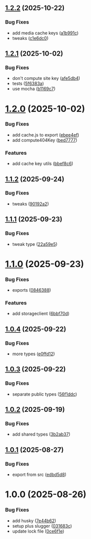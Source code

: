 ## [1.2.2](https://github.com/adobe-rnd/helix-product-shared/compare/v1.2.1...v1.2.2) (2025-10-22)


### Bug Fixes

* add media cache keys ([a1b991c](https://github.com/adobe-rnd/helix-product-shared/commit/a1b991c522197e8ffdcb36c30856619a6ba0d95c))
* tweaks ([c1e6dc0](https://github.com/adobe-rnd/helix-product-shared/commit/c1e6dc0daffdbcef3de6368d5d90ff4d9387de62))

## [1.2.1](https://github.com/adobe-rnd/helix-product-shared/compare/v1.2.0...v1.2.1) (2025-10-02)


### Bug Fixes

* don't compute site key ([afe5db4](https://github.com/adobe-rnd/helix-product-shared/commit/afe5db46a825c17e83971c9d9d783ee174681862))
* tests ([5f6383a](https://github.com/adobe-rnd/helix-product-shared/commit/5f6383a37f6af6354f25bc940d0d97da9415e829))
* use mocha ([b1169c7](https://github.com/adobe-rnd/helix-product-shared/commit/b1169c700f093898ed2160402a074c126e4e7511))

# [1.2.0](https://github.com/adobe-rnd/helix-product-shared/compare/v1.1.2...v1.2.0) (2025-10-02)


### Bug Fixes

* add cache.js to export ([ebee4ef](https://github.com/adobe-rnd/helix-product-shared/commit/ebee4ef1a3b756b513b4c7a12850591a4d187b3c))
* add compute404Key ([bed7777](https://github.com/adobe-rnd/helix-product-shared/commit/bed7777b8bf0556f84df650524f6407b9da01bdd))


### Features

* add cache key utils ([bbef8c6](https://github.com/adobe-rnd/helix-product-shared/commit/bbef8c675cc52b98b62f3de1e6fc131f9e084f42))

## [1.1.2](https://github.com/adobe-rnd/helix-product-shared/compare/v1.1.1...v1.1.2) (2025-09-24)


### Bug Fixes

* tweaks ([90192a2](https://github.com/adobe-rnd/helix-product-shared/commit/90192a2d57a82899b57f74b68c91e2aa8e83ba60))

## [1.1.1](https://github.com/adobe-rnd/helix-product-shared/compare/v1.1.0...v1.1.1) (2025-09-23)


### Bug Fixes

* tweak type ([22a59e5](https://github.com/adobe-rnd/helix-product-shared/commit/22a59e5825801aae55025ebbf10d08258ae2f7de))

# [1.1.0](https://github.com/adobe-rnd/helix-product-shared/compare/v1.0.4...v1.1.0) (2025-09-23)


### Bug Fixes

* exports ([0846388](https://github.com/adobe-rnd/helix-product-shared/commit/0846388edfb32de780fbc37b28efa77bbb0db184))


### Features

* add storageclient ([6bbf70d](https://github.com/adobe-rnd/helix-product-shared/commit/6bbf70d34149de01155c41f90d38b93d55f2e69f))

## [1.0.4](https://github.com/adobe-rnd/helix-product-shared/compare/v1.0.3...v1.0.4) (2025-09-22)


### Bug Fixes

* more types ([e0ffd12](https://github.com/adobe-rnd/helix-product-shared/commit/e0ffd1279f466bc9526aa2f0993d77035356db49))

## [1.0.3](https://github.com/adobe-rnd/helix-product-shared/compare/v1.0.2...v1.0.3) (2025-09-22)


### Bug Fixes

* separate public types ([56f1ddc](https://github.com/adobe-rnd/helix-product-shared/commit/56f1ddc477f7b2a55c89fcd6b7a01b7cff9854d5))

## [1.0.2](https://github.com/adobe-rnd/helix-product-shared/compare/v1.0.1...v1.0.2) (2025-09-19)


### Bug Fixes

* add shared types ([3b2ab37](https://github.com/adobe-rnd/helix-product-shared/commit/3b2ab37c8e85414bb614a6abb0c759ee1087551c))

## [1.0.1](https://github.com/adobe-rnd/helix-product-shared/compare/v1.0.0...v1.0.1) (2025-08-27)


### Bug Fixes

* export from src ([edbd5d8](https://github.com/adobe-rnd/helix-product-shared/commit/edbd5d871cb27aa3c6c9c1caee949afda51e3468))

# 1.0.0 (2025-08-26)


### Bug Fixes

* add husky ([7e44b62](https://github.com/adobe-rnd/helix-product-shared/commit/7e44b62bf9e8f9bd0d98951375a5acc564bc62e2))
* setup plus slugger ([031683c](https://github.com/adobe-rnd/helix-product-shared/commit/031683c0b84d0f9f14e10119afa294bfabbe7ce0))
* update lock file ([0ce6f1e](https://github.com/adobe-rnd/helix-product-shared/commit/0ce6f1e08813809a21a6d98c4e3ac3fce741d3e3))
